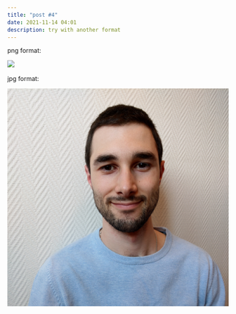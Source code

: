 ```yaml
---
title: "post #4"
date: 2021-11-14 04:01
description: try with another format
---
```

png format:

![](static/img/logo_1.png)



jpg format:

![](static/img/danielgalan_aboutuspicture.jpg)